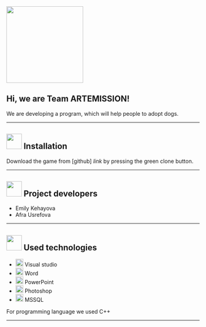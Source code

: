 <img src="https://o.remove.bg/downloads/7053ad3e-754b-471a-9323-9502ff7c7b35/FINAL_LOGO_3-removebg-preview.png" width="200">

## Hi, we are Team ARTEMISSION!


We are developing a program, which will help people to adopt dogs. 


---
 

## <img src="https://o.remove.bg/downloads/3fcf90c9-dc2c-4a0b-9fce-93276ec6a2e9/Bullet_orange_paw-removebg-preview.png" width="40">  Installation 

Download the game from [github] *link* by pressing the green clone button. 

---

## <img src="https://o.remove.bg/downloads/3fcf90c9-dc2c-4a0b-9fce-93276ec6a2e9/Bullet_orange_paw-removebg-preview.png" width="40"> Project developers
- Emily Kehayova 
- Afra Usrefova

---

## <img src="https://o.remove.bg/downloads/3fcf90c9-dc2c-4a0b-9fce-93276ec6a2e9/Bullet_orange_paw-removebg-preview.png" width="40"> Used technologies
- <img src="https://media.discordapp.net/attachments/815253581149896790/818134527842582578/Visual_Studio_Icon_2019.svg.png?width=541&height=541" width="20"> Visual studio
-  <img src="https://media.discordapp.net/attachments/815253581149896790/818133539903111188/Microsoft_Word_logo.png" width="20"> Word
- <img src="https://media.discordapp.net/attachments/815253581149896790/818136011359518780/kisspng-microsoft-powerpoint-computer-software-microsoft-o-5b3b3927c75c49.3318087715306079118166-rem.png" width="20"> PowerPoint
- <img src="https://media.discordapp.net/attachments/815253581149896790/818130499204939866/788px-Adobe_Photoshop_CC_icon.svg.png?width=555&height=541" width="20"> Photoshop
- <img src="https://o.remove.bg/downloads/5f81ebb3-9041-4434-9f77-6753f52a5e0d/microsoft-sql-server_logo-removebg-preview.png" width="20"> MSSQL

 For programming language we used C++
 
 ---
